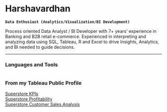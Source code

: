 # Harshavardhan
**`Data Enthusiast (Analytics/Visualization/BI Development)`**

Process oriented Data Analyst / BI Developer with 7+ years’ experience in Banking and B2B retail e-commerce. Experienced in interpreting and analyzing data using SQL, Tableau, R and Excel to drive Insights, Analytics, and BI needed to guide decisions.

---
### Languages and Tools


#
### From my Tableau Public Profile

<a href = "https://public.tableau.com/app/profile/pharshavardhan/viz/SuperstoreKPIs_16598812459380/SUPERSTOREKPIs_1"> Superstore KPIs </a> <br/>
<a href = "https://public.tableau.com/app/profile/pharshavardhan/viz/SuperStoreSalesProfitability_16598067804300/SALESPROFITABILITYDASHBOARD"> Superstore Profitability </a><br/>
<a href = "https://public.tableau.com/app/profile/pharshavardhan/viz/CustomerSalesAnalysis_16597712690590/CustomerSalesAnalysis"> Superstore Customer Sales Analysis </a><br/>
